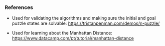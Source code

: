 ### References

- Used for validating the algorithms and making sure the initial and goal puzzle states are solvable: https://tristanpenman.com/demos/n-puzzle/

- Used for learning about the Manhattan Distance: https://www.datacamp.com/pt/tutorial/manhattan-distance
